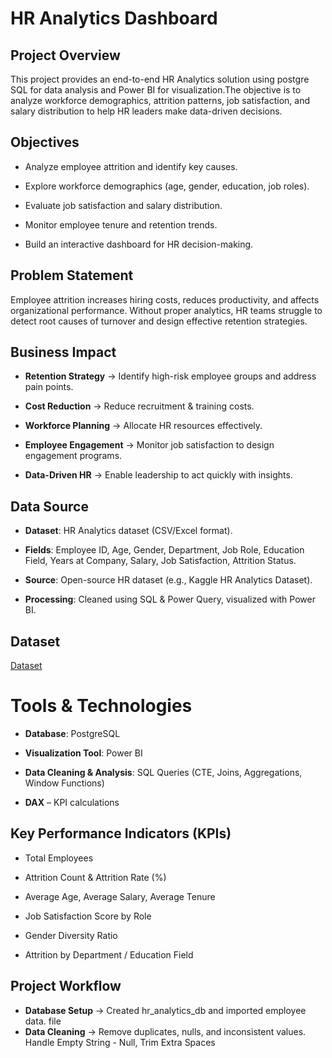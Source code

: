 # HR Analytics Dashboard
## Project Overview
This project provides an end-to-end HR Analytics solution using postgre SQL for data analysis and Power BI for visualization.The objective is to analyze workforce demographics, attrition patterns, job satisfaction, and salary distribution to help HR leaders make data-driven decisions.

## Objectives

- Analyze employee attrition and identify key causes.

- Explore workforce demographics (age, gender, education, job roles).

- Evaluate job satisfaction and salary distribution.

- Monitor employee tenure and retention trends.

- Build an interactive dashboard for HR decision-making.

## Problem Statement

Employee attrition increases hiring costs, reduces productivity, and affects organizational performance. Without proper analytics, HR teams struggle to detect root causes of turnover and design effective retention strategies.

## Business Impact

- **Retention Strategy** → Identify high-risk employee groups and address pain points.

- **Cost Reduction** → Reduce recruitment & training costs.

- **Workforce Planning** → Allocate HR resources effectively.

- **Employee Engagement** → Monitor job satisfaction to design engagement programs.

- **Data-Driven HR** → Enable leadership to act quickly with insights.

## Data Source

- **Dataset**: HR Analytics dataset (CSV/Excel format).

- **Fields**: Employee ID, Age, Gender, Department, Job Role, Education Field, Years at Company, Salary, Job Satisfaction, Attrition Status.

- **Source**: Open-source HR dataset (e.g., Kaggle HR Analytics Dataset).

- **Processing**: Cleaned using SQL & Power Query, visualized with Power BI.

## Dataset
<a href = "https://github.com/guptaanushka2306-lgtm/HR_ANALYTICS/blob/main/HR_Analytics.csv" >Dataset</a>

# Tools & Technologies

- **Database**: PostgreSQL

- **Visualization Tool**: Power BI

- **Data Cleaning & Analysis**: SQL Queries (CTE, Joins, Aggregations, Window Functions)

- **DAX** – KPI calculations

## Key Performance Indicators (KPIs)

- Total Employees

- Attrition Count & Attrition Rate (%)

- Average Age, Average Salary, Average Tenure

- Job Satisfaction Score by Role

- Gender Diversity Ratio

- Attrition by Department / Education Field

## Project Workflow

- **Database Setup** → Created hr_analytics_db and imported employee data.
  <a hrfe = "https://github.com/guptaanushka2306-lgtm/HR_ANALYTICS/blob/main/SQL/01_create_tables.sql" >file</a>
- **Data Cleaning** → Remove duplicates, nulls, and inconsistent values.
    Handle Empty String - Null, Trim Extra Spaces
  
